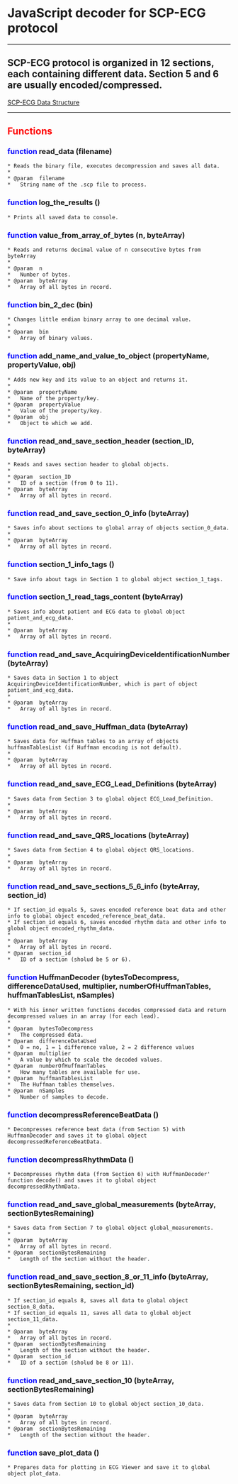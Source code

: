 # __JavaScript decoder for SCP-ECG protocol__
***

## SCP-ECG protocol is organized in 12 sections, each containing different data. Section 5 and 6 are usually encoded/compressed. 

[SCP-ECG Data Structure](https://www.hindawi.com/journals/ijta/2010/137201/tab1/ "SCP-ECG Data Structure")
***

## <span style="color:red"> Functions </span>

### <span style="color:blue"> function </span> read_data (filename)

    * Reads the binary file, executes decompression and saves all data.
    *
    * @param  filename
    *   String name of the .scp file to process.

### <span style="color:blue"> function </span> log\_the_results ()

    * Prints all saved data to console.

### <span style="color:blue"> function </span> value\_from\_array\_of_bytes (n, byteArray)

    * Reads and returns decimal value of n consecutive bytes from byteArray
    *
    * @param  n
    *   Number of bytes.
    * @param  byteArray
    *   Array of all bytes in record.
    
### <span style="color:blue"> function </span> bin\_2_dec (bin)

    * Changes little endian binary array to one decimal value.
    *
    * @param  bin
    *   Array of binary values.

### <span style="color:blue"> function </span> add\_name\_and\_value\_to_object (propertyName, propertyValue, obj)

    * Adds new key and its value to an object and returns it.
    *
    * @param  propertyName
    *   Name of the property/key.
    * @param  propertyValue
    *   Value of the property/key.
    * @param  obj
    *   Object to which we add.
    
### <span style="color:blue"> function </span> read\_and\_save\_section\_header (section_ID, byteArray)

    * Reads and saves section header to global objects.
    *
    * @param  section_ID
    *   ID of a section (from 0 to 11).
    * @param  byteArray
    *   Array of all bytes in record.
    
### <span style="color:blue"> function </span> read\_and\_save\_section\_0_info (byteArray)

    * Saves info about sections to global array of objects section_0_data.
    *
    * @param  byteArray
    *   Array of all bytes in record.
    
### <span style="color:blue"> function </span> section\_1\_info_tags ()

    * Save info about tags in Section 1 to global object section_1_tags.
    
### <span style="color:blue"> function </span> section\_1\_read\_tags_content (byteArray)

    * Saves info about patient and ECG data to global object patient_and_ecg_data.
    *
    * @param  byteArray
    *   Array of all bytes in record.
    
### <span style="color:blue"> function </span> read\_and\_save\_AcquiringDeviceIdentificationNumber (byteArray)

    * Saves data in Section 1 to object AcquiringDeviceIdentificationNumber, which is part of object patient_and_ecg_data.
    *
    * @param  byteArray
    *   Array of all bytes in record.
    
### <span style="color:blue"> function </span> read\_and\_save\_Huffman_data (byteArray)

    * Saves data for Huffman tables to an array of objects huffmanTablesList (if Huffman encoding is not default).
    *
    * @param  byteArray
    *   Array of all bytes in record.
    
### <span style="color:blue"> function </span> read\_and\_save\_ECG\_Lead_Definitions (byteArray)

    * Saves data from Section 3 to global object ECG_Lead_Definition.
    *
    * @param  byteArray
    *   Array of all bytes in record. 

### <span style="color:blue"> function </span> read\_and\_save\_QRS_locations (byteArray)

    * Saves data from Section 4 to global object QRS_locations.
    *
    * @param  byteArray
    *   Array of all bytes in record. 

### <span style="color:blue"> function </span> read\_and\_save\_sections\_5\_6\_info (byteArray, section_id)

    * If section_id equals 5, saves encoded reference beat data and other info to global object encoded_reference_beat_data.
    * If section_id equals 6, saves encoded rhythm data and other info to global object encoded_rhythm_data.
    *
    * @param  byteArray
    *   Array of all bytes in record. 
    * @param  section_id
    *   ID of a section (sholud be 5 or 6).

### <span style="color:blue"> function </span> HuffmanDecoder (bytesToDecompress, differenceDataUsed, multiplier, numberOfHuffmanTables, huffmanTablesList, nSamples)

    * With his inner written functions decodes compressed data and return decompressed values in an array (for each lead).
    *
    * @param  bytesToDecompress			
    *   The compressed data.
    * @param  differenceDataUsed			
    *   0 = no, 1 = 1 difference value, 2 = 2 difference values
    * @param  multiplier				    
    *   A value by which to scale the decoded values.
    * @param  numberOfHuffmanTables		
    *   How many tables are available for use.
    * @param  huffmanTablesList			
    *   The Huffman tables themselves.
    * @param  nSamples                    
    *   Number of samples to decode.

### <span style="color:blue"> function </span> decompressReferenceBeatData ()

    * Decompresses reference beat data (from Section 5) with HuffmanDecoder and saves it to global object decompressedReferenceBeatData.
    
### <span style="color:blue"> function </span> decompressRhythmData ()

    * Decompresses rhythm data (from Section 6) with HuffmanDecoder' function decode() and saves it to global object decompressedRhythmData.
    
### <span style="color:blue"> function </span> read\_and\_save\_global_measurements (byteArray, sectionBytesRemaining)

    * Saves data from Section 7 to global object global_measurements.
    *
    * @param  byteArray			
    *   Array of all bytes in record. 
    * @param  sectionBytesRemaining			
    *   Length of the section without the header.  
    
### <span style="color:blue"> function </span> read\_and\_save\_section\_8\_or\_11\_info (byteArray, sectionBytesRemaining, section_id)

    * If section_id equals 8, saves all data to global object section_8_data.
    * If section_id equals 11, saves all data to global object section_11_data.
    *
    * @param  byteArray			
    *   Array of all bytes in record. 
    * @param  sectionBytesRemaining			
    *   Length of the section without the header. 
    * @param  section_id
    *   ID of a section (sholud be 8 or 11).
    
### <span style="color:blue"> function </span> read\_and\_save\_section_10 (byteArray, sectionBytesRemaining)

    * Saves data from Section 10 to global object section_10_data.
    *
    * @param  byteArray			
    *   Array of all bytes in record. 
    * @param  sectionBytesRemaining			
    *   Length of the section without the header. 
    
### <span style="color:blue"> function </span> save\_plot_data ()

    * Prepares data for plotting in ECG Viewer and save it to global object plot_data.